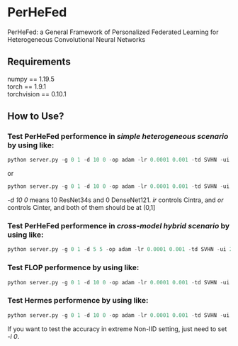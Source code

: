 # PerHeFed
PerHeFed: a General Framework of Personalized Federated Learning for Heterogeneous Convolutional Neural Networks

## Requirements
numpy == 1.19.5            
torch == 1.9.1         
torchvision == 0.10.1               

## How to Use?
### Test PerHeFed performence in *simple heterogeneous scenario* by using like:               
```python
python server.py -g 0 1 -d 10 0 -op adam -lr 0.0001 0.001 -td SVHN -ui 2 -se 0 -e 100 -t layer -ir 1.0 -or 0.5 -m origin -i 1 -p 0 -ha 10
```
or       
```python
python server.py -g 0 1 -d 10 0 -op adam -lr 0.0001 0.001 -td SVHN -ui 2 -se 0 -e 100 -t inner -ir 0.5 -or 1.0 -m origin -i 1 -p 0 -ha 10
```
*-d  10 0* means 10 ResNet34s and 0 DenseNet121. *ir* controls Cintra, and *or*  controls Cinter, and both of them should be at (0,1]                  

### Test PerHeFed performence in *cross-model hybrid scenario* by using like:   
```python
python server.py -g 0 1 -d 5 5 -op adam -lr 0.0001 0.001 -td SVHN -ui 2 -se 0 -e 100 -t layer -ir 0.6 -or 1.0 -m origin -i 1 -p 0 -ha 10
```

### Test FLOP performence  by using like:               
```python
python server.py -g 0 1 -d 10 0 -op adam -lr 0.0001 0.001 -td SVHN -ui 2 -se 0 -e 100 -t layer -ir 1.0 -or 1.0 -m flop -i 1 -p 0 -ha 10
```


### Test Hermes performence  by using like:               
```python
python server.py -g 0 1 -d 10 0 -op adam -lr 0.0001 0.001 -td SVHN -ui 2 -se 0 -e 100 -t layer -ir 0.5 -or 1.0 -m hermes -i 1 -p 0 -ha 10
```

If you want to test the accuracy in extreme Non-IID setting, just need to set  *-i  0*.            
